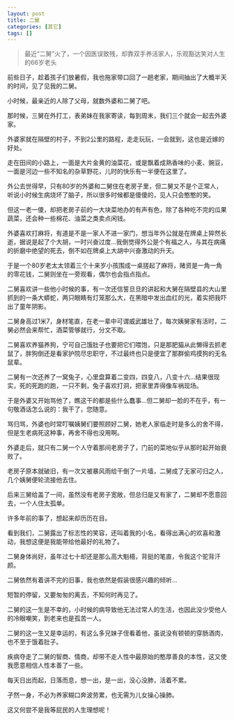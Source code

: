 ```yaml
---
layout: post
title: 二舅
categories: [其它]
tags: []
---
```



> 最近“二舅”火了，一个因医误致残，却靠双手养活家人，乐观豁达笑对人生的66岁老头

前些日子，趁着孩子们放暑假，我也拖家带口回了一趟老家，期间抽出了大概半天的时间，见了见我的二舅。

小时候，最亲近的人除了父母，就数外婆和二舅了吧。

那时候，三舅在外打工，表弟妹在我家寄读，每到周末，我们三个就会一起去外婆家。

外婆家就在隔壁的村子，不到2公里的路程，走走玩玩，一会就到，这也是近嫁的好处。

走在田间的小路上，一面是大片金黄的油菜花，或是飘着成熟香味的小麦、豌豆，一面是河边一些不知名的杂草野花，儿时的快乐有一半便在这里了。

外公去世得早，只有80岁的外婆和二舅住在老房子里，但二舅又不是个正常人，听说小时候生病烧坏了脑子，所以很多时候都是傻傻的，见人只会憨憨的笑。

但这一老一傻，却把老房子前的一大块菜地办的有声有色，除了各种吃不完的瓜果蔬菜，还会种一些棉花、油菜之类卖点闲钱。

外婆喜欢打麻将，有道是不是一家人不进一家门，想当年外公就是在牌桌上猝然长逝，据说是起了个大胡，一时兴奋过度...我倒觉得外公是个有福之人，与其在病痛的折磨中绝望的死去，倒不如在牌桌上大胡中兴奋激动的升天。

于是一个80岁老太太领着三个十来岁小孩围成一桌搓起了麻将，赌资是一角一角的零花钱，二舅则坐在一旁观看，偶尔也会指点指点。

二舅喜欢讲一些他小时候的事，有一次还信誓旦旦的讲起和大舅在隔壁县的大山里抓到的一条大蟒蛇，两只眼睛有灯笼那么大，在黑暗中发出血红的光，着实把我吓出了童年阴影。

二舅身高过1米7，身材笔直，在老一辈中可谓威武雄壮了，每次姨舅家有活时，二舅必然会来帮忙，酒菜管够就行，分文不取。

二舅喜欢养猫养狗，宁可自己饿肚子也要把它们喂饱，只是那肥猫从此懒得去抓老鼠了，胖狗倒还是看家护院尽忠职守，不过最终也只是便宜了那群偷鸡摸狗的无名鼠辈。

二舅有一次还养了一窝兔子，心里盘算着二变四，四变八，八变十六...结果很现实，死的死跑的跑，一只不剩，兔子喜欢打洞，把家里弄得像车祸现场。

于是外婆又开始骂他了，瞧这干的都是些什么蠢事...但二舅却一脸的不在乎，有一句敬酒话怎么说的：我干了，您随意。

骂归骂，外婆也时常叮嘱姨舅们要照顾好二舅，她老人家临走时是多么的舍不得，但是生老病死这种事，再舍不得也没用啊。

外婆走后，就只有二舅一个人守着那间老房子了，门前的菜地似乎从那时起开始衰败了。

老房子原本就破旧，有一次又被暴风雨给干倒了一片墙，二舅成了无家可归之人，几个姨舅便轮流接他去住。

后来三舅给盖了一间，虽然没有老房子宽敞，但总归是又有家了，二舅却不愿意回去，一个人住太孤单。

许多年前的事了，想起来却历历在目。

看到我们，二舅露出了标志性的笑容，还叫着我的小名，看得出满心的欢喜和激动，我想这便是我能带给他最好的礼物了。

二舅身体尚好，虽年过七十却还是那么高大魁梧，背挺的笔直，令我这个驼背汗颜。

二舅依然有着讲不完的旧事，我也依然是假装很感兴趣的倾听...

短暂的停留，又要匆匆的离去，不知何时再见了。

二舅的这一生是不幸的，小时候的病导致他无法过常人的生活，也因此没少受他人的冷眼嘲笑，到老来也是孤苦一人。

二舅的这一生又是幸运的，有这么多兄妹子侄看着他，虽说没有顿顿的穿肠酒肉，也不至于饿着肚子。

疾病夺走了二舅的智商、情商，却带不走人性中最原始的憨厚善良的本性，这又使我愿意相信人性本善了一些。

每天日出而起，日落而息，想一出，是一出，没心没肺，活着不累。

孑然一身，不必为养家糊口奔波劳累，也无需为儿女操心操肺。

这又何尝不是我等屁民的人生理想呢！